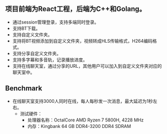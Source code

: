 ## 项目前端为React工程，后端为C++和Golang。
  * 通过session管理登录，支持多端同时登录。
  * 支持BT下载。
  * 支持自定义文件夹。
  * 支持将BT视频添加到自定义文件夹，视频转成HLS传输格式，H264编码格式。
  * 支持分享自定义文件夹。
  * 支持多字幕和多音轨，记录播放进度。
  * 支持在线聊天室，通过分享的URL，其他用户可以加入到自定义文件夹对应的聊天室中。
## Benchmark
  * 在线聊天室支持3000人同时在线，每人每秒发一次消息，最大延迟为1秒左右。
    * 测试硬件：
      * 处理器名称：OctalCore AMD Ryzen 7 5800H, 4228 MHz
      * 内存：Kingbank	64 GB DDR4-3200 DDR4 SDRAM 